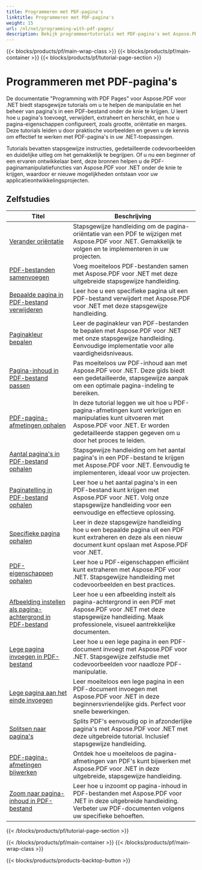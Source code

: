 ```yaml
---
title: Programmeren met PDF-pagina's
linktitle: Programmeren met PDF-pagina's
weight: 15
url: /nl/net/programming-with-pdf-pages/
description: Bekijk programmeertutorials met PDF-pagina's met Aspose.PDF voor .NET. Leer hoe u de pagina's van PDF-bestanden kunt manipuleren en aanpassen.
---
```


{{< blocks/products/pf/main-wrap-class >}}
{{< blocks/products/pf/main-container >}}
{{< blocks/products/pf/tutorial-page-section >}}

# Programmeren met PDF-pagina's

De documentatie "Programming with PDF Pages" voor Aspose.PDF voor .NET biedt stapsgewijze tutorials om u te helpen de manipulatie en het beheer van pagina's in een PDF-bestand onder de knie te krijgen. U leert hoe u pagina's toevoegt, verwijdert, extraheert en herschikt, en hoe u pagina-eigenschappen configureert, zoals grootte, oriëntatie en marges. Deze tutorials leiden u door praktische voorbeelden en geven u de kennis om effectief te werken met PDF-pagina's in uw .NET-toepassingen.

Tutorials bevatten stapsgewijze instructies, gedetailleerde codevoorbeelden en duidelijke uitleg om het gemakkelijk te begrijpen. Of u nu een beginner of een ervaren ontwikkelaar bent, deze bronnen helpen u de PDF-paginamanipulatiefuncties van Aspose.PDF voor .NET onder de knie te krijgen, waardoor er nieuwe mogelijkheden ontstaan voor uw applicatieontwikkelingsprojecten.

## Zelfstudies
| Titel | Beschrijving |
| --- | --- | 
| [Verander oriëntatie](./change-orientation/) | Stapsgewijze handleiding om de pagina-oriëntatie van een PDF te wijzigen met Aspose.PDF voor .NET. Gemakkelijk te volgen en te implementeren in uw projecten. |  
| [PDF-bestanden samenvoegen](./concatenate-pdf-files/) | Voeg moeiteloos PDF-bestanden samen met Aspose.PDF voor .NET met deze uitgebreide stapsgewijze handleiding. |  
| [Bepaalde pagina in PDF-bestand verwijderen](./delete-particular-page/) | Leer hoe u een specifieke pagina uit een PDF-bestand verwijdert met Aspose.PDF voor .NET met deze stapsgewijze handleiding. |  
| [Paginakleur bepalen](./determine-page-color/) | Leer de paginakleur van PDF-bestanden te bepalen met Aspose.PDF voor .NET met onze stapsgewijze handleiding. Eenvoudige implementatie voor alle vaardigheidsniveaus. |  
| [Pagina-inhoud in PDF-bestand passen](./fit-page-contents/) | Pas moeiteloos uw PDF-inhoud aan met Aspose.PDF voor .NET. Deze gids biedt een gedetailleerde, stapsgewijze aanpak om een optimale pagina-indeling te bereiken. |  
| [PDF-pagina-afmetingen ophalen](./get-dimensions/) | In deze tutorial leggen we uit hoe u PDF-pagina-afmetingen kunt verkrijgen en manipulaties kunt uitvoeren met Aspose.PDF voor .NET. Er worden gedetailleerde stappen gegeven om u door het proces te leiden. |  
| [Aantal pagina's in PDF-bestand ophalen](./get-number-of-pages/) | Stapsgewijze handleiding om het aantal pagina's in een PDF-bestand te krijgen met Aspose.PDF voor .NET. Eenvoudig te implementeren, ideaal voor uw projecten. |  
| [Paginatelling in PDF-bestand ophalen](./get-page-count/) | Leer hoe u het aantal pagina's in een PDF-bestand kunt krijgen met Aspose.PDF voor .NET. Volg onze stapsgewijze handleiding voor een eenvoudige en effectieve oplossing. |  
| [Specifieke pagina ophalen](./get-particular-page/) | Leer in deze stapsgewijze handleiding hoe u een bepaalde pagina uit een PDF kunt extraheren en deze als een nieuw document kunt opslaan met Aspose.PDF voor .NET. |  
| [PDF-eigenschappen ophalen](./get-properties/) | Leer hoe u PDF-eigenschappen efficiënt kunt extraheren met Aspose.PDF voor .NET. Stapsgewijze handleiding met codevoorbeelden en best practices. |  
| [Afbeelding instellen als pagina-achtergrond in PDF-bestand](./image-as-background/) | Leer hoe u een afbeelding instelt als pagina-achtergrond in een PDF met Aspose.PDF voor .NET met deze stapsgewijze handleiding. Maak professionele, visueel aantrekkelijke documenten. |  
| [Lege pagina invoegen in PDF-bestand](./insert-empty-page/) | Leer hoe u een lege pagina in een PDF-document invoegt met Aspose.PDF voor .NET. Stapsgewijze zelfstudie met codevoorbeelden voor naadloze PDF-manipulatie. |  
| [Lege pagina aan het einde invoegen](./insert-empty-page-at-end/) | Leer moeiteloos een lege pagina in een PDF-document invoegen met Aspose.PDF voor .NET in deze beginnersvriendelijke gids. Perfect voor snelle bewerkingen. |  
| [Splitsen naar pagina's](./split-to-pages/) | Splits PDF's eenvoudig op in afzonderlijke pagina's met Aspose.PDF voor .NET met deze uitgebreide tutorial. Inclusief stapsgewijze handleiding. |  
| [PDF-pagina-afmetingen bijwerken](./update-dimensions/) | Ontdek hoe u moeiteloos de pagina-afmetingen van PDF's kunt bijwerken met Aspose.PDF voor .NET in deze uitgebreide, stapsgewijze handleiding. |  
| [Zoom naar pagina-inhoud in PDF-bestand](./zoom-to-page-contents/) | Leer hoe u inzoomt op pagina-inhoud in PDF-bestanden met Aspose.PDF voor .NET in deze uitgebreide handleiding. Verbeter uw PDF-documenten volgens uw specifieke behoeften. |  
{{< /blocks/products/pf/tutorial-page-section >}}

{{< /blocks/products/pf/main-container >}}
{{< /blocks/products/pf/main-wrap-class >}}

{{< blocks/products/products-backtop-button >}}
